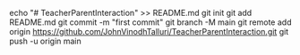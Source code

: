 echo "# TeacherParentInteraction" >> README.md
git init
git add README.md
git commit -m "first commit"
git branch -M main
git remote add origin https://github.com/JohnVinodhTalluri/TeacherParentInteraction.git
git push -u origin main